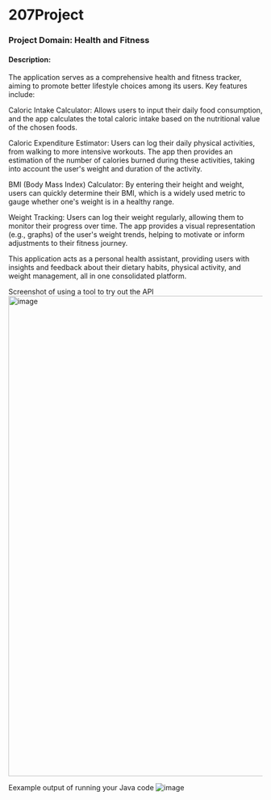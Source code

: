 # 207Project

### Project Domain: Health and Fitness

#### Description:
The application serves as a comprehensive health and fitness tracker, aiming to promote better lifestyle choices among its users. Key features include:

Caloric Intake Calculator: Allows users to input their daily food consumption, and the app calculates the total caloric intake based on the nutritional value of the chosen foods.

Caloric Expenditure Estimator: Users can log their daily physical activities, from walking to more intensive workouts. The app then provides an estimation of the number of calories burned during these activities, taking into account the user's weight and duration of the activity.

BMI (Body Mass Index) Calculator: By entering their height and weight, users can quickly determine their BMI, which is a widely used metric to gauge whether one's weight is in a healthy range.

Weight Tracking: Users can log their weight regularly, allowing them to monitor their progress over time. The app provides a visual representation (e.g., graphs) of the user's weight trends, helping to motivate or inform adjustments to their fitness journey.

This application acts as a personal health assistant, providing users with insights and feedback about their dietary habits, physical activity, and weight management, all in one consolidated platform.

Screenshot of using a tool to try out the API
<img width="950" alt="image" src="https://github.com/davidduan12/207Project/assets/113382215/db802bcc-0d1a-4c79-a971-4e534f4fd607">

Eexample output of running your Java code
![image](https://github.com/davidduan12/207Project/assets/113382215/98510e12-4b33-4328-9fa1-fc0d7a473d6d)



